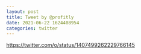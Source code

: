 ```yaml
--- 
layout: post 
title: Tweet by @profitly 
date: 2021-06-22 1624408954 
categories: twitter 
--- 
```

https://twitter.com/o/status/1407499262229766145